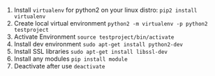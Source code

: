 1. Install `virtualenv` for python2 on your linux distro: `pip2 install virtualenv`
2. Create local virtual environment `python2 -m virtualenv -p python2 testproject`
3. Activate Environment `source testproject/bin/activate`
4. Install dev environment `sudo apt-get install python2-dev` 
5. Install SSL libraries `sudo apt-get install libssl-dev`
6. Install any modules `pip install module`
7. Deactivate after use `deactivate`
